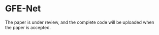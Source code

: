 # GFE-Net
The paper is under review, and the complete code will be uploaded when the paper is accepted.
